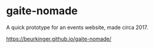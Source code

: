 
# gaite-nomade

A quick prototype for an events website, made circa 2017.

https://beurkinger.github.io/gaite-nomade/
